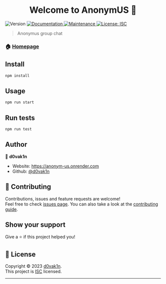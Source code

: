 <h1 align="center">Welcome to AnonymUS 👋</h1>
<p>
  <img alt="Version" src="https://img.shields.io/badge/version-0.0.1-blue.svg?cacheSeconds=2592000" />
  <a href="https://github.com/d0vak1n/AnonymUs#readme" target="_blank">
    <img alt="Documentation" src="https://img.shields.io/badge/documentation-yes-brightgreen.svg" />
  </a>
  <a href="https://github.com/d0vak1n/AnonymUs/graphs/commit-activity" target="_blank">
    <img alt="Maintenance" src="https://img.shields.io/badge/Maintained%3F-yes-green.svg" />
  </a>
  <a href="https://github.com/d0vak1n/AnonymUs/blob/master/LICENSE" target="_blank">
    <img alt="License: ISC" src="https://img.shields.io/github/license/d0vak1n/AnonymUS" />
  </a>
</p>

> Anonymus group chat

### 🏠 [Homepage](https://github.com/d0vak1n/AnonymUs)

## Install

```sh
npm install
```

## Usage

```sh
npm run start
```

## Run tests

```sh
npm run test
```

## Author

👤 **d0vak1n**

- Website: https://anonym-us.onrender.com
- Github: [@d0vak1n](https://github.com/d0vak1n)

## 🤝 Contributing

Contributions, issues and feature requests are welcome!<br />Feel free to check [issues page](https://github.com/d0vak1n/AnonymUs/issues). You can also take a look at the [contributing guide](https://github.com/d0vak1n/AnonymUs/blob/master/CONTRIBUTING.md).

## Show your support

Give a ⭐️ if this project helped you!

## 📝 License

Copyright © 2023 [d0vak1n](https://github.com/d0vak1n).<br />
This project is [ISC](https://github.com/d0vak1n/AnonymUs/blob/master/LICENSE) licensed.

---
